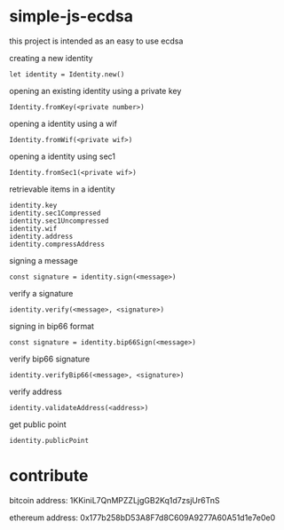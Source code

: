 # simple-js-ecdsa

this project is intended as an easy to use ecdsa

creating a new identity
```
let identity = Identity.new()
```

opening an existing identity using a private key
```
Identity.fromKey(<private number>)
```

opening a identity using a wif
```
Identity.fromWif(<private wif>)
```

opening a identity using sec1
```
Identity.fromSec1(<private wif>)
```

retrievable items in a identity
```
identity.key
identity.sec1Compressed
identity.sec1Uncompressed
identity.wif
identity.address
identity.compressAddress
```

signing a message
```
const signature = identity.sign(<message>)
```

verify a signature
```
identity.verify(<message>, <signature>)
```

signing in bip66 format
```
const signature = identity.bip66Sign(<message>)
```

verify bip66 signature
```
identity.verifyBip66(<message>, <signature>)
```

verify address
```
identity.validateAddress(<address>)
```

get public point
```
identity.publicPoint
```

# contribute

bitcoin address: 1KKiniL7QnMPZZLjgGB2Kq1d7zsjUr6TnS 

ethereum address: 0x177b258bD53A8F7d8C609A9277A60A51d1e7e0e0